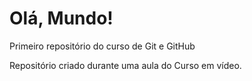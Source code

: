 # Olá, Mundo!
 Primeiro repositório do curso de Git e GitHub

 Repositório criado durante uma aula do Curso em vídeo.

